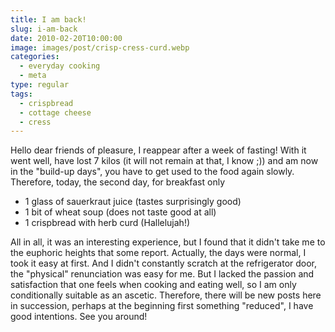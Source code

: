 ```yaml
---
title: I am back!
slug: i-am-back
date: 2010-02-20T10:00:00
image: images/post/crisp-cress-curd.webp
categories: 
  - everyday cooking
  - meta
type: regular
tags:
  - crispbread
  - cottage cheese
  - cress
---
```


Hello dear friends of pleasure, I reappear after a week of fasting! With it went well, have lost 7 kilos (it will not remain at that, I know ;)) and am now in the "build-up days", you have to get used to the food again slowly. Therefore, today, the second day, for breakfast only

* 1 glass of sauerkraut juice (tastes surprisingly good) 
* 1 bit of wheat soup (does not taste good at all) 
* 1 crispbread with herb curd (Hallelujah!)

All in all, it was an interesting experience, but I found that it didn't take me to the euphoric heights that some report. Actually, the days were normal, I took it easy at first. And I didn't constantly scratch at the refrigerator door, the "physical" renunciation was easy for me. But I lacked the passion and satisfaction that one feels when cooking and eating well, so I am only conditionally suitable as an ascetic. Therefore, there will be new posts here in succession, perhaps at the beginning first something "reduced", I have good intentions. See you around!
